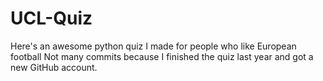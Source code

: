 # UCL-Quiz
Here's an awesome python quiz I made for people who like European football
Not many commits because I finished the quiz last year and got a new GitHub account.
